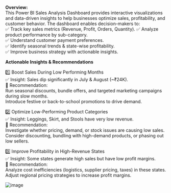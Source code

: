 **Overview:**                                                                                                                                                                   
This Power BI Sales Analysis Dashboard provides interactive visualizations and data-driven insights to help businesses optimize sales, profitability, and customer behavior. The dashboard enables decision-makers to:                                                                                                                                                                                                                                                                                                                                                                                                                                                                                                      
✅ Track key sales metrics (Revenue, Profit, Orders, Quantity).                                                                                                                         ✅ Analyze product performance by sub-category.                                                                                                                           
✅ Understand customer payment preferences.                                                                                                                                            
✅ Identify seasonal trends & state-wise profitability.                                                                                                                                  
✅ Improve business strategy with actionable insights.                                                                                                                                                                                                                                                                                                                                                                                                          

 **Actionable Insights & Recommendations**
 
1️⃣ Boost Sales During Low Performing Months                                                                                                                                    
✅ Insight: Sales dip significantly in July & August (~₹24K).                                                                                                                      
📌 Recommendation:                                                                                                                                                                  
 Run seasonal discounts, bundle offers, and targeted marketing campaigns during slow months.                                                                                          
 Introduce festive or back-to-school promotions to drive demand.                                                                                                                      

2️⃣ Optimize Low-Performing Product Categories                                                                                                                                        
✅ Insight: Leggings, Skirt, and Stools have very low revenue.                                                                                                                            
📌 Recommendation:                                                                                                                                                                        
Investigate whether pricing, demand, or stock issues are causing low sales.                                                                                                                
Consider discounting, bundling with high-demand products, or phasing out low sellers.                                                                                                    

3️⃣ Improve Profitability in High-Revenue States                                                                                                                                        
✅ Insight: Some states generate high sales but have low profit margins.                                                                                                                
📌 Recommendation:                                                                                                                                                                    
Analyze cost inefficiencies (logistics, supplier pricing, taxes) in these states.                                                                                                        
Adjust regional pricing strategies to increase profit margins.                                                                                                                                  



![image](https://github.com/user-attachments/assets/ff55c6f1-eedc-490c-a7c9-22d59998316b)
